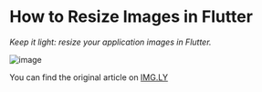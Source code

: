 # How to Resize Images in Flutter

_Keep it light: resize your application images in Flutter._

![image](https://user-images.githubusercontent.com/45148177/233026679-d90c4ab4-4921-44cf-a3fb-096087076fdb.png)

You can find the original article on [IMG.LY](https://img.ly/blog/how-to-resize-images-in-flutter/)
